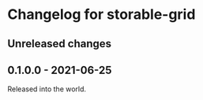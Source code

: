 # Changelog for storable-grid
## Unreleased changes

## 0.1.0.0 - 2021-06-25

Released into the world.
